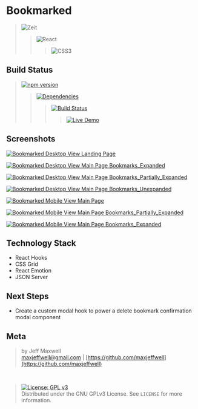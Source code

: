 # Bookmarked

>![Zeit](https://img.shields.io/badge/Zeit-badge.svg?style=for-the-badge&logo=zeit&labelColor=fa625f&logoColor=EDEDED&color=393939)
>>![React](https://img.shields.io/badge/React-badge.svg?style=for-the-badge&logo=react&labelColor=fa625f&logoColor=EDEDED&color=393939)
>>>![CSS3](https://img.shields.io/badge/CSS3-badge.svg?style=for-the-badge&logo=css3&labelColor=fa625f&logoColor=EDEDED&color=393939)
>>
>

## Build Status

>[![npm version](https://img.shields.io/badge/npm%20package-6.4.1-ededed.svg?logo=npm&style=style-for-the-badge&labelColor=fa625f&logoColor=EDEDED&color=393939)](https://badge.fury.io/js/npm)
>>[![Dependencies](https://img.shields.io/badge/dependencies-up%20to%20date-393939.svg?style=style-for-the-badge&logo=appveyor&labelColor=fa625f&logoColor=EDEDED&color=393939)](https://github.com/maxjeffwell/bookmarks-react-hooks)
>>>[![Build Status](https://img.shields.io/badge/travis-ci-badge.svg?style=style-for-the-badge&logo=travis-ci&labelColor=fa625f&logoColor=EDEDED&color=393939)](https://travis-ci.org/maxjeffwell/bookmarks-react-hooks)
>>>>[![Live Demo](https://img.shields.io/badge/demo-online-393939.svg?style=style-for-the-badge&logo=heroku&logoColor=EDEDED&labelColor=fa625f&color=393939)](https://jmaxwell-bookmark-manager.herokuapp.com/)
>>>
>>
>

## Screenshots

[![Bookmarked Desktop View Landing Page](https://i.gyazo.com/abee754487f39b7b32185a227e1fe4ae.png)](https://gyazo.com/abee754487f39b7b32185a227e1fe4ae)

[![Bookmarked Desktop View Main Page Bookmarks_Expanded](https://i.gyazo.com/5fdf1017422df4223688a46c23d2e637.png)](https://gyazo.com/5fdf1017422df4223688a46c23d2e637)

[![Bookmarked Desktop View Main Page Bookmarks_Partially_Expanded](https://i.gyazo.com/bf4fcc11a68c7c50fe4ac83efc38a320.png)](https://gyazo.com/bf4fcc11a68c7c50fe4ac83efc38a320)

[![Bookmarked Desktop View Main Page Bookmarks_Unexpanded](https://i.gyazo.com/177e8c0c74485d9b986d4ae49970b604.png)](https://gyazo.com/177e8c0c74485d9b986d4ae49970b604)

[![Bookmarked Mobile View Main Page](https://i.gyazo.com/04f8ecfdb1e1fadc76bf3d643f860bb6.png)](https://gyazo.com/04f8ecfdb1e1fadc76bf3d643f860bb6)

[![Bookmarked Mobile View Main Page Bookmarks_Partially_Expanded](https://i.gyazo.com/60fa21a906abe23cd12a6a6bbcbb9f4a.png)](https://gyazo.com/60fa21a906abe23cd12a6a6bbcbb9f4a)

[![Bookmarked Mobile View Main Page Bookmarks_Expanded](https://i.gyazo.com/e3eb48b37f8afeb36c698e1f63c8df5f.png)](https://gyazo.com/e3eb48b37f8afeb36c698e1f63c8df5f)

## Technology Stack

* React Hooks
* CSS Grid
* React Emotion
* JSON Server

## Next Steps

* Create a custom modal hook to power a delete bookmark confirmation modal component

## Meta
>by Jeff Maxwell <br>maxjeffwell@gmail.com |
[https://github.com/maxjeffwell](https://github.com/maxjeffwell)
<br>

>[![License: GPL v3](https://img.shields.io/badge/License-GPLv3-393939.svg?style=for-the-badge&labelColor=fa625f&logoColor=393939&color=393939)](https://www.gnu.org/licenses/gpl-3.0)
<br>Distributed under the GNU GPLv3 License.
    See ``LICENSE`` for more information.
